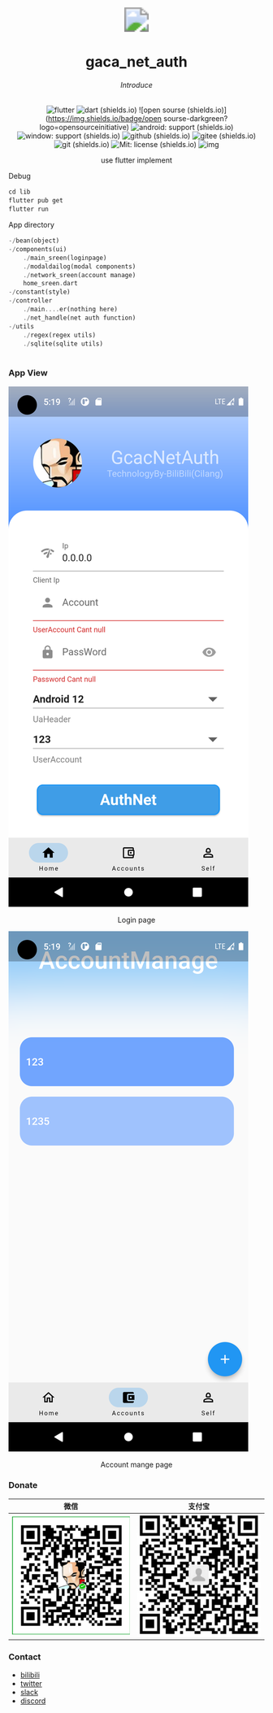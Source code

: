 <div align=center></br></br></br>

<center> <img src="https://thirdqq.qlogo.cn/g?b=sdk&k=iaNcdgTAPWOS0JJseiafW1Dw&kti=ZIsqGgAAAAI&s=40&t=1638804590" style="zoom:300%;" /></center>

#  <center>  gaca_net_auth</center>

###### <center>Introduce</center>

###### 							
![flutter](https://img.shields.io/badge/flutter-blue?logo=flutter) ![dart (shields.io)](https://img.shields.io/badge/dart-blue?logo=dart)  ![open sourse (shields.io)](https://img.shields.io/badge/open sourse-darkgreen?logo=opensourceinitiative) ![android: support (shields.io)](https://img.shields.io/badge/android-support-green?logo=android) ![window: support (shields.io)](https://img.shields.io/badge/window-support-darkblue?logo=windows10) ![github (shields.io)](https://img.shields.io/badge/github-grey?logo=github) ![gitee (shields.io)](https://img.shields.io/badge/gitee-orange?logo=gitee) ![git (shields.io)](https://img.shields.io/badge/git-lightblue?logo=git) ![Mit: license (shields.io)](https://img.shields.io/badge/Mit-license-blue?logo=bookstack) ![img](https://komarev.com/ghpvc/?username=cilang-gcacNetAuth&&style=flat-square)  

<center>use flutter implement</center>

</div>

Debug

``````makefile
cd lib
flutter pub get
flutter run
``````

App directory

`````dart
-/bean(object)
-/components(ui)
    ./main_sreen(loginpage)
	./modaldailog(modal components)
    ./network_sreen(account manage)
    home_sreen.dart 
-/constant(style)
-/controller
    ./main....er(nothing here)
    ./net_handle(net auth function)
-/utils
    ./regex(regex utils)
    ./sqlite(sqlite utils)
    	

`````

























### App View

![image](gitImage/anroid-debug%20(1).png)

<center>Login page</center>

![image](gitImage/anroid-debug%20(2).png)

<center>Account mange page</center>

### Donate

| <center>微信</center>                            | <center>支付宝</center>                       |
| ------------------------------------------------ | --------------------------------------------- |
| <center>![image](./gitImage/weixin.png)</center> | <center>![image](./gitImage/zfb.jpg)</center> |





### Contact 

- [bilibili](https://space.bilibili.com/433915419)
- [twitter]()
- [slack]()
- [discord]()
